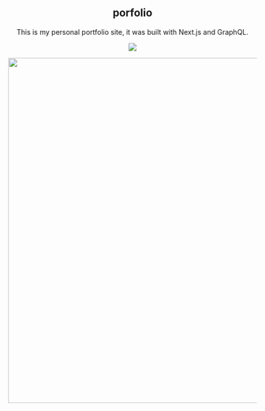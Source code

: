 <p align="center">
  <h2 align="center">porfolio</h2>
  <p align="center"> 
    This is my personal portfolio site, it was built with Next.js and GraphQL.
  </p>
  <p align="center"> 
    <img src="https://vercelbadge.vercel.app/api/doxify/portfolio"></img>
  </p>
  <p align="center"> 
    <img heigh="500px" width="700px" src="https://user-images.githubusercontent.com/9636316/133942685-fdfdc55c-982f-4204-8ec5-508b504b2ea2.gif"></img>
  </p>
</p>
